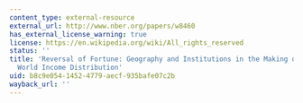 ```yaml
---
content_type: external-resource
external_url: http://www.nber.org/papers/w8460
has_external_license_warning: true
license: https://en.wikipedia.org/wiki/All_rights_reserved
status: ''
title: 'Reversal of Fortune: Geography and Institutions in the Making of the Modern
  World Income Distribution'
uid: b8c9e054-1452-4779-aecf-935bafe07c2b
wayback_url: ''
---
```

